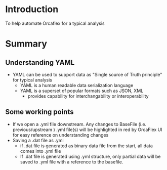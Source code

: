 # Introduction

To help automate Orcaflex for a typical analysis

# Summary




## Understanding YAML

- YAML can be used to support data as "Single source of Truth principle" for typical analysis
    - YAML is a human readable data serialization language
    - YAML is a superset of popular formats such as JSON, XML
        - provides capability for interchangability or interoperability

## Some working points

- If we open a .yml file downstream. Any changes to BaseFile (i.e. previous/upstream ) .yml file(s) will be highlighted in red by OrcaFlex UI for easy reference on understanding changes
- Saving a .dat file as .yml 
    - if .dat file is generated as binary data file from the start, all data comes into .yml file
    - If .dat file is generated using .yml structure, only partial data will be saved to .yml file with a reference to the basefile.
